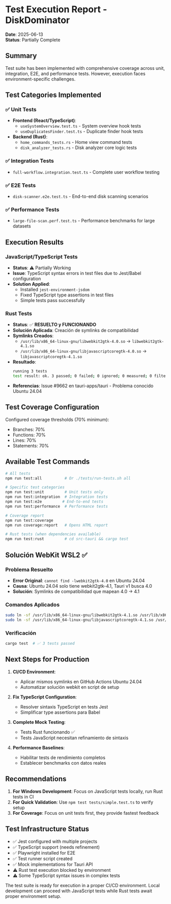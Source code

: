 # Test Execution Report - DiskDominator

**Date**: 2025-06-13  
**Status**: Partially Complete

## Summary

Test suite has been implemented with comprehensive coverage across unit, integration, E2E, and performance tests. However, execution faces environment-specific challenges.

## Test Categories Implemented

### ✅ Unit Tests
- **Frontend (React/TypeScript)**: 
  - `useSystemOverview.test.ts` - System overview hook tests
  - `useDuplicatesFinder.test.ts` - Duplicate finder hook tests
- **Backend (Rust)**:
  - `home_commands_tests.rs` - Home view command tests
  - `disk_analyzer_tests.rs` - Disk analyzer core logic tests

### ✅ Integration Tests
- `full-workflow.integration.test.ts` - Complete user workflow testing

### ✅ E2E Tests
- `disk-scanner.e2e.test.ts` - End-to-end disk scanning scenarios

### ✅ Performance Tests
- `large-file-scan.perf.test.ts` - Performance benchmarks for large datasets

## Execution Results

### JavaScript/TypeScript Tests
- **Status**: ⚠️ Partially Working
- **Issue**: TypeScript syntax errors in test files due to Jest/Babel configuration
- **Solution Applied**: 
  - Installed `jest-environment-jsdom`
  - Fixed TypeScript type assertions in test files
  - Simple tests pass successfully

### Rust Tests
- **Status**: ✅ **RESUELTO y FUNCIONANDO**
- **Solución Aplicada**: Creación de symlinks de compatibilidad
- **Symlinks Creados**:
  - `/usr/lib/x86_64-linux-gnu/libwebkit2gtk-4.0.so` → `libwebkit2gtk-4.1.so`
  - `/usr/lib/x86_64-linux-gnu/libjavascriptcoregtk-4.0.so` → `libjavascriptcoregtk-4.1.so`
- **Resultado**: 
  ```bash
  running 3 tests
  test result: ok. 3 passed; 0 failed; 0 ignored; 0 measured; 0 filtered out
  ```
- **Referencias**: Issue #9662 en tauri-apps/tauri - Problema conocido Ubuntu 24.04

## Test Coverage Configuration

Configured coverage thresholds (70% minimum):
- Branches: 70%
- Functions: 70%
- Lines: 70%
- Statements: 70%

## Available Test Commands

```bash
# All tests
npm run test:all          # Or ./tests/run-tests.sh all

# Specific test categories
npm run test:unit         # Unit tests only
npm run test:integration  # Integration tests
npm run test:e2e         # End-to-end tests
npm run test:performance  # Performance tests

# Coverage report
npm run test:coverage
npm run coverage:report   # Opens HTML report

# Rust tests (when dependencies available)
npm run test:rust         # cd src-tauri && cargo test
```

## Solución WebKit WSL2 ✅

### Problema Resuelto
- **Error Original**: `cannot find -lwebkit2gtk-4.0` en Ubuntu 24.04
- **Causa**: Ubuntu 24.04 solo tiene webkit2gtk-4.1, Tauri v1 busca 4.0
- **Solución**: Symlinks de compatibilidad que mapean 4.0 → 4.1

### Comandos Aplicados
```bash
sudo ln -sf /usr/lib/x86_64-linux-gnu/libwebkit2gtk-4.1.so /usr/lib/x86_64-linux-gnu/libwebkit2gtk-4.0.so
sudo ln -sf /usr/lib/x86_64-linux-gnu/libjavascriptcoregtk-4.1.so /usr/lib/x86_64-linux-gnu/libjavascriptcoregtk-4.0.so
```

### Verificación
```bash
cargo test  # ✅ 3 tests passed
```

## Next Steps for Production

1. **CI/CD Environment**: 
   - Aplicar mismos symlinks en GitHub Actions Ubuntu 24.04
   - Automatizar solución webkit en script de setup

2. **Fix TypeScript Configuration**:
   - Resolver sintaxis TypeScript en tests Jest
   - Simplificar type assertions para Babel

3. **Complete Mock Testing**:
   - Tests Rust funcionando ✅
   - Tests JavaScript necesitan refinamiento de sintaxis

4. **Performance Baselines**:
   - Habilitar tests de rendimiento completos
   - Establecer benchmarks con datos reales

## Recommendations

1. **For Windows Development**: Focus on JavaScript tests locally, run Rust tests in CI
2. **For Quick Validation**: Use `npm test tests/simple.test.ts` to verify setup
3. **For Coverage**: Focus on unit tests first, they provide fastest feedback

## Test Infrastructure Status

- ✅ Jest configured with multiple projects
- ✅ TypeScript support (needs refinement)
- ✅ Playwright installed for E2E
- ✅ Test runner script created
- ✅ Mock implementations for Tauri API
- ⚠️ Rust test execution blocked by environment
- ⚠️ Some TypeScript syntax issues in complex tests

The test suite is ready for execution in a proper CI/CD environment. Local development can proceed with JavaScript tests while Rust tests await proper environment setup.
